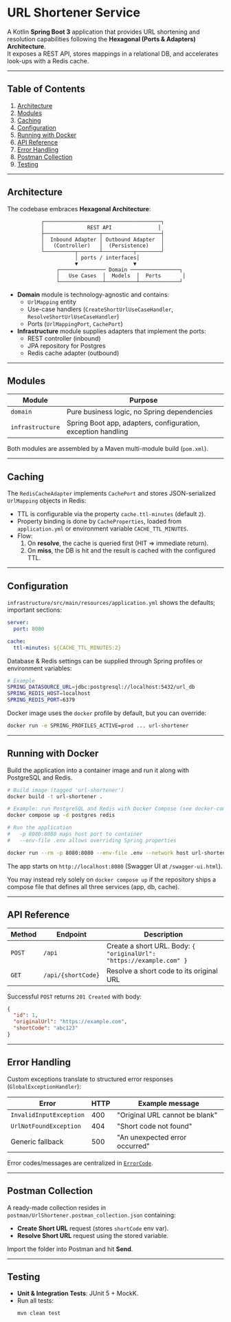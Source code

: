# URL Shortener Service

A Kotlin **Spring Boot 3** application that provides URL shortening and resolution capabilities following the **Hexagonal (Ports & Adapters) Architecture**.  
It exposes a REST API, stores mappings in a relational DB, and accelerates look-ups with a Redis cache.

---
## Table of Contents
1. [Architecture](#architecture)
2. [Modules](#modules)
3. [Caching](#caching)
4. [Configuration](#configuration)
5. [Running with Docker](#running-with-docker)
6. [API Reference](#api-reference)
7. [Error Handling](#error-handling)
8. [Postman Collection](#postman-collection)
9. [Testing](#testing)

---
## Architecture
The codebase embraces **Hexagonal Architecture**:

```
           ┌──────────────────────────────────────┐
           │              REST API               │
           ├──────────────────┬───────────────────┤
           │  Inbound Adapter │ Outbound Adapter  │
           │   (Controller)   │  (Persistence)    │
           └──────────┬───────┴──────────┬────────┘
                      │ ports / interfaces│
                      ▼                  ▼
                ┌─────────────── Domain ────────────────┐
                │   Use Cases  │  Models  │  Ports       │
                └──────────────┴──────────┴─────────────┘
```

* **Domain** module is technology-agnostic and contains:
  * `UrlMapping` entity
  * Use-case handlers (`CreateShortUrlUseCaseHandler`, `ResolveShortUrlUseCaseHandler`)
  * Ports (`UrlMappingPort`, `CachePort`)
* **Infrastructure** module supplies adapters that implement the ports:
  * REST controller (inbound)
  * JPA repository for Postgres
  * Redis cache adapter (outbound)

---
## Modules
| Module | Purpose |
|--------|---------|
| `domain` | Pure business logic, no Spring dependencies |
| `infrastructure` | Spring Boot app, adapters, configuration, exception handling |

Both modules are assembled by a Maven multi-module build (`pom.xml`).

---
## Caching
The `RedisCacheAdapter` implements `CachePort` and stores JSON-serialized `UrlMapping` objects in Redis:

* TTL is configurable via the property `cache.ttl-minutes` (default `2`).
* Property binding is done by `CacheProperties`, loaded from `application.yml` or environment variable `CACHE_TTL_MINUTES`.
* Flow:
  1. On **resolve**, the cache is queried first (HIT ⇒ immediate return).
  2. On **miss**, the DB is hit and the result is cached with the configured TTL.

---
## Configuration
`infrastructure/src/main/resources/application.yml` shows the defaults; important sections:

```yaml
server:
  port: 8080

cache:
  ttl-minutes: ${CACHE_TTL_MINUTES:2}
```

Database & Redis settings can be supplied through Spring profiles or environment variables:

```bash
# Example
SPRING_DATASOURCE_URL=jdbc:postgresql://localhost:5432/url_db
SPRING_REDIS_HOST=localhost
SPRING_REDIS_PORT=6379
```

Docker image uses the `docker` profile by default, but you can override:
```bash
docker run -e SPRING_PROFILES_ACTIVE=prod ... url-shortener
```

---
## Running with Docker
Build the application into a container image and run it along with PostgreSQL and Redis.

```bash
# Build image (tagged 'url-shortener')
docker build -t url-shortener .

# Example: run PostgreSQL and Redis with Docker Compose (see docker-compose.yml)
docker compose up -d postgres redis

# Run the application
#   -p 8080:8080 maps host port to container
#   --env-file .env allows overriding Spring properties

docker run --rm -p 8080:8080 --env-file .env --network host url-shortener
```

The app starts on `http://localhost:8080` (Swagger UI at `/swagger-ui.html`).

You may instead rely solely on `docker compose up` if the repository ships a compose file that defines all three services (app, db, cache).

---
## API Reference
| Method | Endpoint | Description |
|--------|----------|-------------|
| `POST` | `/api` | Create a short URL. Body: `{ "originalUrl": "https://example.com" }` |
| `GET`  | `/api/{shortCode}` | Resolve a short code to its original URL |

Successful `POST` returns `201 Created` with body:
```json
{
  "id": 1,
  "originalUrl": "https://example.com",
  "shortCode": "abc123"
}
```

---
## Error Handling
Custom exceptions translate to structured error responses (`GlobalExceptionHandler`):

| Error | HTTP | Example message |
|-------|------|-----------------|
| `InvalidInputException` | 400 | "Original URL cannot be blank" |
| `UrlNotFoundException`  | 404 | "Short code not found" |
| Generic fallback        | 500 | "An unexpected error occurred" |

Error codes/messages are centralized in [`ErrorCode`](domain/src/main/kotlin/com/urlshortener/domain/exception/ErrorCode.kt).

---
## Postman Collection
A ready-made collection resides in `postman/UrlShortener.postman_collection.json` containing:
* **Create Short URL** request (stores `shortCode` env var).
* **Resolve Short URL** request using the stored variable.

Import the folder into Postman and hit **Send**.

---
## Testing
* **Unit & Integration Tests**: JUnit 5 + MockK.
* Run all tests:
  ```bash
  mvn clean test
  ```
